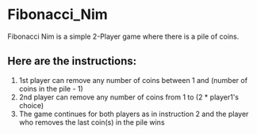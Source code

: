 # Fibonacci_Nim
Fibonacci Nim is a simple 2-Player game where there is a pile of coins. 

## Here are the instructions: 
1) 1st player can remove any number of coins between 1 and (number of coins in the pile - 1) 
2) 2nd player can remove any number of coins from 1 to (2 * player1's choice) 
3) The game continues for both players as in instruction 2 and the player who removes the last coin(s) in the pile wins
